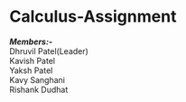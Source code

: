 # Calculus-Assignment

**<i>Members:-</i>**</br>
Dhruvil Patel(Leader)</br> 
Kavish Patel</br>
Yaksh Patel</br>
Kavy Sanghani</br>
Rishank Dudhat</br>

